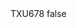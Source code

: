 <?xml version="1.0" encoding="UTF-8"?>
<CustomMetadata xmlns="http://soap.sforce.com/2006/04/metadata">
    <label>TXU678</label>
    <protected>false</protected>
</CustomMetadata>
